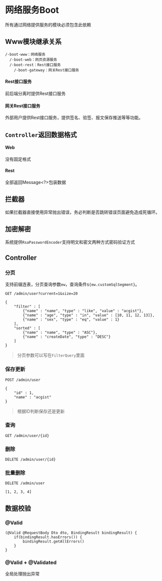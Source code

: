 # 网络服务Boot

所有通过网络提供服务的模块必须包含此依赖

## Www模块继承关系

```
/-boot-www：网络服务
  /-boot-web：网页资源服务
  /-boot-rest：Rest接口服务
    /-boot-gateway：网关Rest接口服务
```

#### Rest接口服务

前后端分离时提供Rest接口服务

#### 网关Rest接口服务

外部用户提供Rest接口服务，提供签名、验签、报文保存推送等等功能。

## `Controller`返回数据格式

#### Web

没有固定格式

#### Rest

全部返回Message<?>包装数据

## 拦截器

如果拦截器直接使用异常抛出错误，务必判断是否跳转错误页面避免造成死循环。

## 加密解密

系统提供`RsaPasswordEncoder`支持明文和密文两种方式密码验证方式

## Controller

### 分页

支持前缀连表，分页查询参数`ew`，查询条件`${ew.customSqlSegment}`。

```
GET /admin/user?current=1&size=20

{
	"filter" : [
		{"name" : "name", "type" : "like", "value" : "acgist"},
		{"name" : "age", "type" : "in", "value" : [10, 11, 12, 13]},
		{"name" : "sex", "type" : "eq", "value" : 1}
	],
	"sorted" : [
		{"name" : "name", "type" : "ASC"},
		{"name" : "createDate", "type" : "DESC"}
	]
}
```

> 分页参数可以写在`FilterQuery`里面

### 保存更新

```
POST /admin/user

{
	"id" : 1,
	"name" : "acgist"
}
```

> 根据ID判断保存还是更新

### 查询

```
GET /admin/user/{id}
```

### 删除

```
DELETE /admin/user/{id}
```

### 批量删除

```
DELETE /admin/user

[1, 2, 3, 4]
```

## 数据校验

### @Valid

```
(@Valid @RequestBody Dto dto, BindingResult bindingResult) {
	if(bindingResult.hasErrors()) {
		bindingResult.getAllErrors()
	}
}
```

### @Valid + @Validated

全局处理抛出异常
